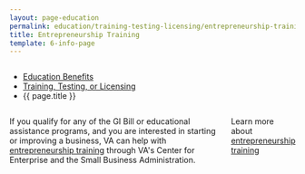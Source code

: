 ```yaml
---
layout: page-education
permalink: education/training-testing-licensing/entrepreneurship-training/index.html
title: Entrepreneurship Training
template: 6-info-page
---
```


<div class="splash" markdown="0">
<div class="row" markdown="0">
<div class="small-12 columns" markdown="0">

<ul class="breadcrumbs" role="menubar" aria-label="Primary">
<li class="parent"><a href="/education/">Education Benefits</a></li>
<li class="parent"><a href="/education/training-testing-licensing/">Training, Testing, or Licensing</a></li>
<li class="active">{{ page.title }}</li>
</ul>

</div>
</div>
</div>

<div class="main" role="main" markdown="0">

<!--<div class="action-bar">
  <div class="row">
    <div class="small-12 columns">

    </div>
  </div>
</div>-->

<div class="section one" markdown="0">
<div class="primary" markdown="0">
<div class="row" markdown="0">
<div class="small-12 columns" markdown="1">

If you qualify for any of the GI Bill or educational assistance programs, and you are interested in starting or improving a business, VA can help with [entrepreneurship training](http://www.benefits.va.gov/GIBILL/docs/factsheets/Entrepreneurship_Training.pdf) through VA's Center for Enterprise and the Small Business Administration.

Learn more about [entrepreneurship training](http://www.benefits.va.gov/GIBILL/docs/factsheets/Entrepreneurship_Training.pdf)


</div>
</div>
</div>


</div>
